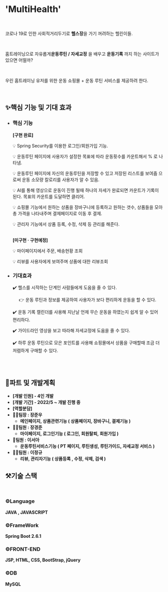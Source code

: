 # 'MultiHealth'

<br>

코로나 19로 인한 사회적거리두기로 **헬스장**을 가기 꺼려하는 헬린이들.

<br>

홈트레이닝으로 자유롭게**운동루틴 / 자세교정** 을 배우고 **운동기록** 까지 하는 사이트가 있으면 어떨까?

<br>

우린 홈트레이닝 유저를 위한 운동 쇼핑몰 + 운동 루틴 서비스를 제공하려 한다.

<br>

## ✨핵심 기능 및 기대 효과

+ ### 핵심 기능

  <strong>[구현 완료]</strong> <br>
  
    💡 Spring Security를 이용한 로그인/회원가입 기능.

    💡 운동루틴 페이지에 사용자가 설정한 목표에 따라 운동횟수를 카운트해서 % 로 나타냄.

    💡 운동루틴 페이지에 자신의 운동루틴을 저장할 수 있고 저장된 리스트를 보여줌 으로써 운동 소모량 칼로리를 사용자가 알 수 있음.

    💡 AI를 통해 영상으로 운동이 진행 될때 하나의 자세가 완료되면 카운트가 기록이 된다. 목표의 카운트를 도달하면 클리어.

    💡 쇼핑몰 기능에서 원하는 상품을 장바구니에 등록하고 원하는 갯수, 상품들을 모아 총 가격을 나타내주며 결제페이지로 이동 후 결제.
    
    💡 관리자 기능에서 상품 등록, 수정, 삭제 등 관리를 해준다.

    <br>
    <strong>[미구현 · 구현예정]</strong>

    💡 마이페이지에서 주문, 배송현황 조회

    💡 리뷰를 사용자에게 보여주며 상품에 대한 리뷰조회

+ ### 기대효과

  ✔️ 헬스를 시작하는 단계인 사람들에게 도움을 줄 수 있다.

  &nbsp;&nbsp;&nbsp;&nbsp;&nbsp;👉 운동 루틴과 정보를 제공하여 사용자가 보다 편리하게 운동을 할 수 있다.

  ✔️ 운동 기록 캘린더를 사용해 지난날 언제 무슨 운동을 하였는지 쉽게 알 수 있어 편리하다.

  ✔️ 가이드라인 영상을 보고 따라해 자세교정에 도움을 줄 수 있다.

  ✔️ 하루 운동 루틴으로 모은 포인트를 사용해 쇼핑몰에서 상품을 구매할때 조금 더 저렴하게 구매할 수 있다.

<br>
<br>

## 👥파트 및 개발계획
- <strong>[개발 인원] - 4인 개발 
  <br>
- [개발 기간] - 2022/5 ~ 개발 진행 중
  <br>
- [역할분담]
  <br>
- 🙎‍♂️팀장 : 장준우
  - 메인페이지, 상품관련기능 ( 상품페이지,  장바구니, 결제기능 )
- 🙎‍♂️팀원 : 장경준
  - 마이페이지, 로그인기능 ( 로그인, 회원탈퇴, 회원가입 )
- 🙎팀원 : 이서아
  - 운동루틴서비스기능 ( PT 페이지, 루틴생성, 루틴가이드, 자세교정 서비스 )
- 🙎‍♂️팀원 : 이정규
  - 리뷰, 관리자기능 ( 상품등록 , 수정, 삭제, 검색 ) 

## ⚒️기술 스택

<br>

### ⚙️Language

JAVA , JAVASCRIPT

### ⚙️FrameWork

Spring Boot 2.6.1 
  
### ⚙️FRONT-END
 JSP, HTML, CSS, BootStrap, jQuery

### ⚙️DB

  MySQL 



<br>
